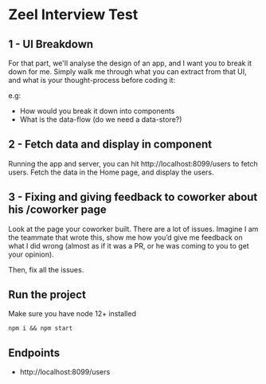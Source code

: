 # Zeel Interview Test

## 1 - UI Breakdown

For that part, we'll analyse the design of an app, and I want you to break it down for me. Simply walk me through what you can extract from that UI, and what is your thought-process before coding it:

e.g:
- How would you break it down into components
- What is the data-flow (do we need a data-store?)


## 2 - Fetch data and display in component

Running the app and server, you can hit http://localhost:8099/users to fetch users. Fetch the data in the Home page, and display the users.


## 3 - Fixing and giving feedback to coworker about his /coworker page

Look at the page your coworker built. There are a lot of issues. 
Imagine I am the teammate that wrote this, show me how you’d give me feedback on what I did wrong (almost as if it was a PR, or he was coming to you to get your opinion).

Then, fix all the issues.


## Run the project

Make sure you have node 12+ installed

`npm i && npm start`


## Endpoints

- http://localhost:8099/users

